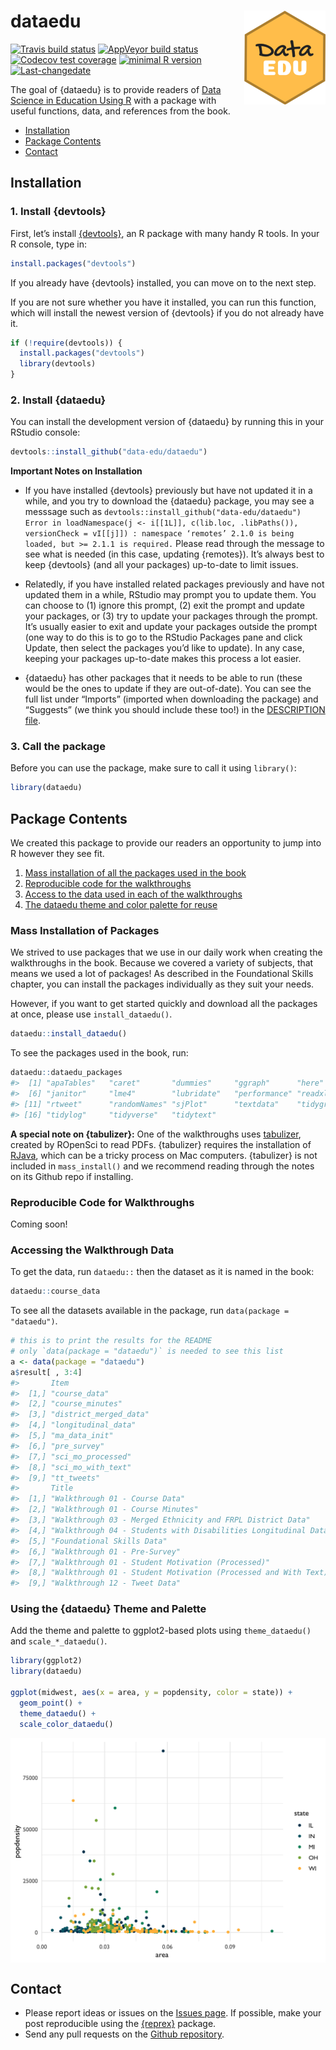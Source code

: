 
<!-- README.md is generated from README.Rmd. Please edit that file -->

# dataedu <img src = 'man/figures/logo.png' align="right" height="150" />

<!-- badges: start -->

[![Travis build
status](https://travis-ci.org/data-edu/dataedu.svg?branch=master)](https://travis-ci.org/data-edu/dataedu)
[![AppVeyor build
status](https://ci.appveyor.com/api/projects/status/github/data-edu/dataedu?branch=master&svg=true)](https://ci.appveyor.com/project/data-edu/dataedu)
[![Codecov test
coverage](https://codecov.io/gh/data-edu/dataedu/branch/master/graph/badge.svg)](https://codecov.io/gh/data-edu/dataedu?branch=master)
[![minimal R
version](https://img.shields.io/badge/R%3E%3D-3.6-6666ff.svg)](https://cran.r-project.org/)
[![Last-changedate](https://img.shields.io/badge/last%20change-2020--03--25-yellowgreen.svg)](https://github.com/data-edu/dataedu/commits/master)
<!-- badges: end -->

The goal of {dataedu} is to provide readers of [Data Science in
Education Using
R](https://github.com/data-edu/data-science-in-education) with a package
with useful functions, data, and references from the book.

  - [Installation](#installation)
  - [Package Contents](#package-contents)
  - [Contact](#contact)

## Installation

### 1\. Install {devtools}

First, let’s install [{devtools}](https://github.com/r-lib/devtools), an
R package with many handy R tools. In your R console, type in:

``` r
install.packages("devtools")
```

If you already have {devtools} installed, you can move on to the next
step.

If you are not sure whether you have it installed, you can run this
function, which will install the newest version of {devtools} if you do
not already have it.

``` r
if (!require(devtools)) {
  install.packages("devtools")
  library(devtools)
}
```

### 2\. Install {dataedu}

You can install the development version of {dataedu} by running this in
your RStudio console:

``` r
devtools::install_github("data-edu/dataedu")
```

**Important Notes on Installation**

  - If you have installed {devtools} previously but have not updated it
    in a while, and you try to download the {dataedu} package, you may
    see a messsage such as `devtools::install_github("data-edu/dataedu")
    Error in loadNamespace(j <- i[[1L]], c(lib.loc, .libPaths()),
    versionCheck = vI[[j]]) : namespace ‘remotes’ 2.1.0 is being loaded,
    but >= 2.1.1 is required.` Please read through the message to see
    what is needed (in this case, updating {remotes}). It’s always best
    to keep {devtools} (and all your packages) up-to-date to limit
    issues.

  - Relatedly, if you have installed related packages previously and
    have not updated them in a while, RStudio may prompt you to update
    them. You can choose to (1) ignore this prompt, (2) exit the prompt
    and update your packages, or (3) try to update your packages through
    the prompt. It’s usually easier to exit and update your packages
    outside the prompt (one way to do this is to go to the RStudio
    Packages pane and click Update, then select the packages you’d like
    to update). In any case, keeping your packages up-to-date makes this
    process a lot easier.

  - {dataedu} has other packages that it needs to be able to run (these
    would be the ones to update if they are out-of-date). You can see
    the full list under “Imports” (imported when downloading the
    package) and “Suggests” (we think you should include these too\!) in
    the [DESCRIPTION
    file](https://github.com/data-edu/dataedu/blob/master/DESCRIPTION#L34).

### 3\. Call the package

Before you can use the package, make sure to call it using `library()`:

``` r
library(dataedu)
```

## Package Contents

We created this package to provide our readers an opportunity to jump
into R however they see fit.

1.  [Mass installation of all the packages used in the
    book](#mass-installation-of-packages)
2.  [Reproducible code for the
    walkthroughs](#reproducible-code-for-walkthroughs)
3.  [Access to the data used in each of the
    walkthroughs](#accessing-the-walkthrough-data)
4.  [The dataedu theme and color palette for
    reuse](#using-the-dataedu-theme-and-palette)

### Mass Installation of Packages

We strived to use packages that we use in our daily work when creating
the walkthroughs in the book. Because we covered a variety of subjects,
that means we used a lot of packages\! As described in the Foundational
Skills chapter, you can install the packages individually as they suit
your needs.

However, if you want to get started quickly and download all the
packages at once, please use `install_dataedu()`.

``` r
dataedu::install_dataedu()
```

To see the packages used in the book, run:

``` r
dataedu::dataedu_packages
#>  [1] "apaTables"   "caret"       "dummies"     "ggraph"      "here"       
#>  [6] "janitor"     "lme4"        "lubridate"   "performance" "readxl"     
#> [11] "rtweet"      "randomNames" "sjPlot"      "textdata"    "tidygraph"  
#> [16] "tidylog"     "tidyverse"   "tidytext"
```

**A special note on {tabulizer}:** One of the walkthroughs uses
[tabulizer](https://github.com/ropensci/tabulizer), created by ROpenSci
to read PDFs. {tabulizer} requires the installation of
[RJava](https://cran.r-project.org/web/packages/rJava/index.html), which
can be a tricky process on Mac computers. {tabulizer} is not included in
`mass_install()` and we recommend reading through the notes on its
Github repo if installing.

### Reproducible Code for Walkthroughs

Coming soon\!

### Accessing the Walkthrough Data

To get the data, run `dataedu::` then the dataset as it is named in the
book:

``` r
dataedu::course_data
```

To see all the datasets available in the package, run `data(package =
"dataedu")`.

``` r
# this is to print the results for the README
# only `data(package = "dataedu")` is needed to see this list
a <- data(package = "dataedu")
a$result[ , 3:4]
#>       Item                  
#>  [1,] "course_data"         
#>  [2,] "course_minutes"      
#>  [3,] "district_merged_data"
#>  [4,] "longitudinal_data"   
#>  [5,] "ma_data_init"        
#>  [6,] "pre_survey"          
#>  [7,] "sci_mo_processed"    
#>  [8,] "sci_mo_with_text"    
#>  [9,] "tt_tweets"           
#>       Title                                                          
#>  [1,] "Walkthrough 01 - Course Data"                                 
#>  [2,] "Walkthrough 01 - Course Minutes"                              
#>  [3,] "Walkthrough 03 - Merged Ethnicity and FRPL District Data"     
#>  [4,] "Walkthrough 04 - Students with Disabilities Longitudinal Data"
#>  [5,] "Foundational Skills Data"                                     
#>  [6,] "Walkthrough 01 - Pre-Survey"                                  
#>  [7,] "Walkthrough 01 - Student Motivation (Processed)"              
#>  [8,] "Walkthrough 01 - Student Motivation (Processed and With Text)"
#>  [9,] "Walkthrough 12 - Tweet Data"
```

### Using the {dataedu} Theme and Palette

Add the theme and palette to ggplot2-based plots using `theme_dataedu()`
and `scale_*_dataedu()`.

``` r
library(ggplot2)
library(dataedu)

ggplot(midwest, aes(x = area, y = popdensity, color = state)) +
  geom_point() +
  theme_dataedu() +
  scale_color_dataedu()
```

<img src="man/figures/README-unnamed-chunk-5-1.png" style="display: block; margin: auto;" />

## Contact

  - Please report ideas or issues on the [Issues
    page](https://github.com/data-edu/dataedu/issues). If possible, make
    your post reproducible using the
    [{reprex}](https://github.com/tidyverse/reprex) package.
  - Send any pull requests on the [Github
    repository](https://github.com/data-edu/dataedu).
